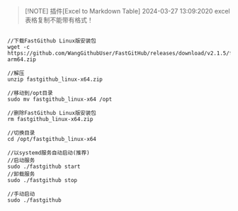 
> [!NOTE]  插件[Excel to Markdown Table] 2024-03-27 13:09:2020
> excel表格复制不能带有格式！

```ssh

//下载FastGithub Linux版安装包
wget -c https://github.com/WangGithubUser/FastGitHub/releases/download/v2.1.5/fastgithub_linux-arm64.zip
 
//解压
unzip fastgithub_linux-x64.zip
 
//移动到/opt目录
sudo mv fastgithub_linux-x64 /opt
 
//删除FastGithub Linux版安装包
rm fastgithub_linux-x64.zip
 
//切换目录
cd /opt/fastgithub_linux-x64
 
//以systemd服务自动启动(推荐)
//启动服务
sudo ./fastgithub start
//卸载服务
sudo ./fastgithub stop
 
//手动启动
sudo ./fastgithub

```
